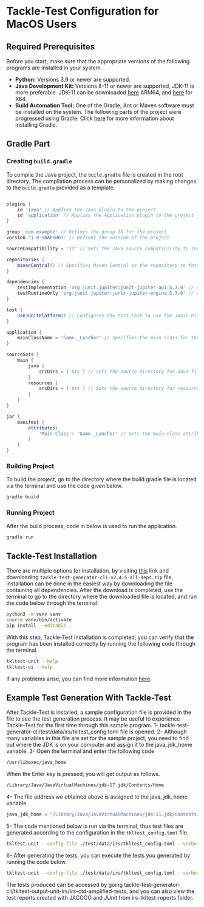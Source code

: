 # Tackle-Test Configuration for MacOS Users

## Required Prerequisites

Before you start, make sure that the appropriate versions of the following programs are installed in your system.
- **Python:** Versions 3.9 or newer are supported. 
- **Java Development Kit:** Versions 8-11 or newer are supported, JDK-11 is more preferable.
  JDK-11 can be downloaded [here](https://www.oracle.com/java/technologies/downloads/#license-lightbox) ARM64, and [here](https://www.oracle.com/java/technologies/downloads/#license-lightbox) for X64.
- **Build Automation Tool:** One of the Gradle, Ant or Maven software must be installed on the system. The following parts of the project were progressed using Gradle. Click [here](https://gradle.org/install/) for more information about installing Gradle.

## Gradle Part

### Creating `build.gradle`

To compile the Java project, the `build.gradle` file is created in the root directory. The compilation process can be personalized by making changes to the `build.gradle` provided as a template.

```groovy

plugins {
    id 'java' // Applies the Java plugin to the project
    id 'application' // Applies the Application plugin to the project
}

group 'com.example' // Defines the group ID for the project
version '1.0-SNAPSHOT' // Defines the version of the project

sourceCompatibility = '11' // Sets the Java source compatibility to Java 11

repositories {
    mavenCentral() // Specifies Maven Central as the repository to fetch dependencies from
}

dependencies {
    testImplementation 'org.junit.jupiter:junit-jupiter-api:5.7.0' // Adds JUnit Jupiter API as a test implementation dependency
    testRuntimeOnly 'org.junit.jupiter:junit-jupiter-engine:5.7.0' // Adds JUnit Jupiter Engine as a test runtime-only dependency
}

test {
    useJUnitPlatform() // Configures the test task to use the JUnit Platform
}

application {
    mainClassName = 'Game._Lancher' // Specifies the main class for the application
}

sourceSets {
    main {
        java {
            srcDirs = ['src'] // Sets the source directory for Java files
        }
        resources {
            srcDirs = ['src'] // Sets the source directory for resource files
        }
    }
}

jar {
    manifest {
        attributes(
            'Main-Class': 'Game._Lancher' // Sets the main class attribute in the JAR manifest
        )
    }
}
```




### Building Project

To build the project, go to the directory where the build.gradle file is located via the terminal and use the code given below.
```sh
gradle build
```
 

### Running Project

After the build process, code in below is used to run the application.
```sh
gradle run
```

## Tackle-Test Installation
There are multiple options for installation, by visiting [this](https://github.com/konveyor/tackle-test-generator-cli/releases) link and downloading
`tackle-test-generator-cli-v2.4.5-all-deps.zip` file, installation can be done in the easiest way by downloading the file containing all dependencies.
After the download is completed, use the terminal to go to the directory where the downloaded file is located, and run the code below through the terminal.
```sh
python3 -m venv venv
source venv/bin/activate
pip install --editable .
```
With this step, Tackle-Test installation is completed, you can verify that the program has been installed correctly by running the following code through the terminal.
```sh
tkltest-unit --help
tkltest-ui --help
```
If any problems arise, you can find more information [here](https://github.com/konveyor/tackle-test-generator-cli/blob/main/doc/installation.md).





## Example Test Generation With Tackle-Test
After Tackle-Test is installed, a sample configuration file is provided in the file to see the test generation process. It may be useful to experience Tackle-Test for the first time through this sample program.
1- tackle-test-generator-cli/test/data/irs/tkltest_config.toml file is opened.
2- Although many variables in this file are set for the sample project, you need to find out where the JDK is on your computer and assign it to the java_jdk_home variable.
3- Open the terminal and enter the following code

```sh
/usr/libexec/java_home
```
When the Enter key is pressed, you will get output as follows.
```sh
/Library/Java/JavaVirtualMachines/jdk-17.jdk/Contents/Home
```
4- The file address we obtained above is assigned to the java_jdk_home variable.
```groovy
java_jdk_home = "/Library/Java/JavaVirtualMachines/jdk-11.jdk/Contents/Home"
```
5-  The code mentioned below is run via the terminal, thus test files are generated according to the configuration in the `tkltest_config.toml` file.
```sh
tkltest-unit --config-file ./test/data/irs/tkltest_config.toml --verbose generate ctd-amplified
```
6- After generating the tests, you can execute the tests you generated by running the code below.
```sh
tkltest-unit --config-file ./test/data/irs/tkltest_config.toml --verbose execute
```
The tests produced can be accessed by going tackle-test-generator-cli/tkltest-output-unit-irs/irs-ctd-amplified-tests,
and you can also view the test reports created with JACOCO and JUnit from irs-tkltest-reports folder.











